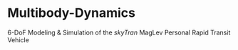 # Multibody-Dynamics
6-DoF Modeling &amp; Simulation of the _skyTran_ MagLev Personal Rapid Transit Vehicle
